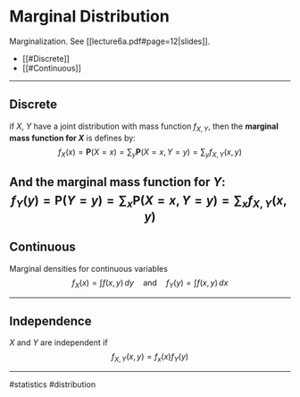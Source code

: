 # Marginal Distribution
Marginalization. See [[lecture6a.pdf#page=12|slides]].

- [[#Discrete]]
- [[#Continuous]]


---
## Discrete

if $X$, $Y$ have a joint distribution with mass function $f_{X,Y}$, then the **marginal mass function for $X$** is defines by:
$$
f_{X}(x) = \mathbf{P}(X=x) = \sum_{y}\mathbf{P}(X=x, Y=y) = \sum_{y}f_{X,Y}(x,y)
$$

And the marginal mass function for $Y$:
$$
f_{Y}(y) = \mathbf{P}(Y=y) = \sum_{x}\mathbf{P}(X=x, Y=y) = \sum_{x}f_{X,Y}(x,y)
$$
---

## Continuous
Marginal densities for continuous variables
$$
f_{X}(x) = \int f(x,y)\, dy \quad \mathrm{and} \quad f_{Y}(y) = \int f(x,y)\, dx
$$


---
## Independence
$X$ and $Y$ are independent if
$$
f_{X,Y}(x, y) = f_{x}(x) f_{Y}(y)
$$


---
#statistics #distribution